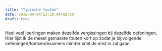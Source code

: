 ```yaml
---
title: "Typische fouten"
date: 2018-04-04T23:19:44+02:00
draft: true
---
```

Heel veel leerlingen maken dezelfde vergissingen bij dezelfde oefeningen. Hier lijst ik de meest gemaakte fouten kort op zodat je bij volgende oefeningen/toetsen/examens minder snel de mist in zal gaan.
